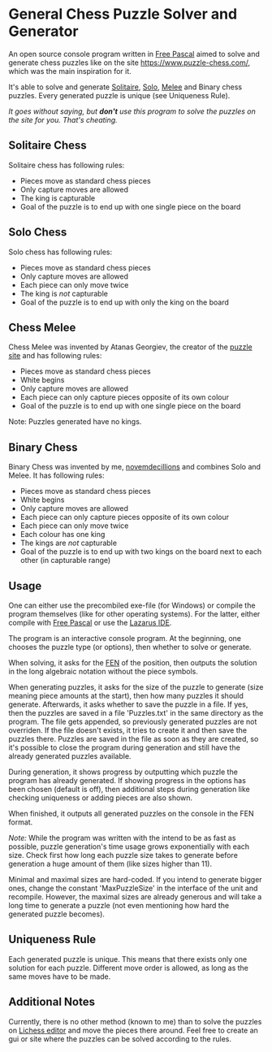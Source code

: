 # General Chess Puzzle Solver and Generator

An open source console program written in [Free Pascal](https://www.freepascal.org/) aimed to solve and generate chess puzzles like on the site https://www.puzzle-chess.com/, which was the main inspiration for it.

It's able to solve and generate [Solitaire](https://www.puzzle-chess.com/solitaire-chess-4/), [Solo](https://www.puzzle-chess.com/solo-chess-4/), [Melee](https://www.puzzle-chess.com/chess-melee-4/) and Binary chess puzzles. Every generated puzzle is unique (see Uniqueness Rule).

*It goes without saying, but **don't** use this program to solve the puzzles on the site for you. That's cheating.*

## Solitaire Chess

Solitaire chess has following rules:

- Pieces move as standard chess pieces
- Only capture moves are allowed
- The king is capturable
- Goal of the puzzle is to end up with one single piece on the board

## Solo Chess

Solo chess has following rules:

- Pieces move as standard chess pieces
- Only capture moves are allowed
- Each piece can only move twice
- The king is *not* capturable
- Goal of the puzzle is to end up with only the king on the board

## Chess Melee

Chess Melee was invented by Atanas Georgiev, the creator of the [puzzle site](https://www.puzzle-chess.com/chess-melee-4/) and has following rules:

- Pieces move as standard chess pieces
- White begins
- Only capture moves are allowed
- Each piece can only capture pieces opposite of its own colour
- Goal of the puzzle is to end up with one single piece on the board

Note: Puzzles generated have no kings.

## Binary Chess

Binary Chess was invented by me, [novemdecillions](https://github.com/novemdecillions/) and combines Solo and Melee. It has following rules:

- Pieces move as standard chess pieces
- White begins
- Only capture moves are allowed
- Each piece can only capture pieces opposite of its own colour
- Each piece can only move twice
- Each colour has one king
- The kings are *not* capturable
- Goal of the puzzle is to end up with two kings on the board next to each other (in capturable range)

## Usage

One can either use the precombiled exe-file (for Windows) or compile the program themselves (like for other operating systems). For the latter, either compile with [Free Pascal](https://www.freepascal.org/) or use the [Lazarus IDE](https://www.lazarus-ide.org/).

The program is an interactive console program. At the beginning, one chooses the puzzle type (or options), then whether to solve or generate.

When solving, it asks for the [FEN](https://en.wikipedia.org/wiki/Forsyth%E2%80%93Edwards_Notation) of the position, then outputs the solution in the long algebraic notation without the piece symbols. 

When generating puzzles, it asks for the size of the puzzle to generate (size meaning piece amounts at the start), then how many puzzles it should generate. Afterwards, it asks whether to save the puzzle in a file. If yes, then the puzzles are saved in a file 'Puzzles.txt' in the same directory as the program. The file gets appended, so previously generated puzzles are not overriden. If the file doesn't exists, it tries to create it and then save the puzzles there. Puzzles are saved in the file as soon as they are created, so it's possible to close the program during generation and still have the already generated puzzles available. 

During generation, it shows progress by outputting which puzzle the program has already generated. If showing progress in the options has been chosen (default is off), then additional steps during generation like checking uniqueness or adding pieces are also shown.

When finished, it outputs all generated puzzles on the console in the FEN format.

*Note:* While the program was written with the intend to be as fast as possible, puzzle generation's time usage grows exponentially with each size. Check first how long each puzzle size takes to generate before generation a huge amount of them (like sizes higher than 11).

Minimal and maximal sizes are hard-coded. If you intend to generate bigger ones, change the constant 'MaxPuzzleSize' in the interface of the unit and recompile. However, the maximal sizes are already generous and will take a long time to generate a puzzle (not even mentioning how hard the generated puzzle becomes).

## Uniqueness Rule

Each generated puzzle is unique. This means that there exists only one solution for each puzzle. Different move order is allowed, as long as the same moves have to be made.

## Additional Notes

Currently, there is no other method (known to me) than to solve the puzzles on [Lichess editor](https://lichess.org/editor) and move the pieces there around. Feel free to create an gui or site where the puzzles can be solved according to the rules.
